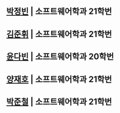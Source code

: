 ## [박정빈](https://github.com/dev-jjjjjeong-bin/dev-jjjjjeong-bin) | 소프트웨어학과 21학번
## [김준휘](https://github.com/kimkimjunjun/kimkimjunjun) | 소프트웨어학과 21학번
## [윤다빈](https://github.com/Dabeen-Yun) | 소프트웨어학과 20학번
## [양재호](https://github.com/Jae12ho/Jae12ho) | 소프트웨어학과 21학번
## [박준철](https://github.com/qkrwnscjf/qkrwnscjf) | 소프트웨어학과 21학번
